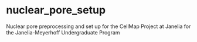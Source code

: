 # nuclear_pore_setup
Nuclear pore preprocessing and set up for the CellMap Project at Janelia for the Janelia-Meyerhoff Undergraduate Program
